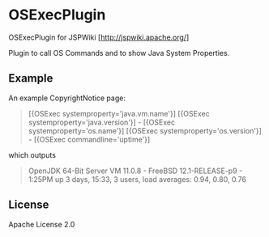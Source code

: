 # OSExecPlugin
OSExecPlugin for JSPWiki [http://jspwiki.apache.org/]

Plugin to call OS Commands and to show Java System Properties.

## Example

An example CopyrightNotice page:

> [{OSExec systemproperty='java.vm.name'}] [{OSExec systemproperty='java.version'}] - 
[{OSExec systemproperty='os.name'}] [{OSExec systemproperty='os.version'}] -
[{OSExec commandline='uptime'}]

which outputs

> OpenJDK 64-Bit Server VM 11.0.8 - FreeBSD 12.1-RELEASE-p9 - 1:25PM up 3 days, 15:33, 3 users, load averages: 0.94, 0.80, 0.76

## License

Apache License 2.0